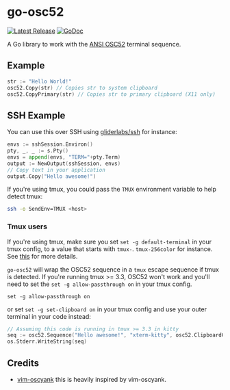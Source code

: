
# go-osc52

<p>
    <a href="https://github.com/aymanbagabas/go-osc52/releases"><img src="https://img.shields.io/github/release/aymanbagabas/go-osc52.svg" alt="Latest Release"></a>
    <a href="https://pkg.go.dev/github.com/aymanbagabas/go-osc52?tab=doc"><img src="https://godoc.org/github.com/golang/gddo?status.svg" alt="GoDoc"></a>
</p>

A Go library to work with the [ANSI OSC52](https://invisible-island.net/xterm/ctlseqs/ctlseqs.html#h3-Operating-System-Commands) terminal sequence.

## Example

```go
str := "Hello World!"
osc52.Copy(str) // Copies str to system clipboard
osc52.CopyPrimary(str) // Copies str to primary clipboard (X11 only)
```

## SSH Example

You can use this over SSH using [gliderlabs/ssh](https://github.com/gliderlabs/ssh) for instance:

```go
envs := sshSession.Environ()
pty, _, _ := s.Pty()
envs = append(envs, "TERM="+pty.Term)
output := NewOutput(sshSession, envs)
// Copy text in your application
output.Copy("Hello awesome!")
```

If you're using tmux, you could pass the `TMUX` environment variable to help detect tmux:

```sh
ssh -o SendEnv=TMUX <host>
```

### Tmux users

If you're using tmux, make sure you set `set -g default-terminal` in your tmux
config, to a value that starts with `tmux-`. `tmux-256color` for instance. See
[this](https://github.com/tmux/tmux/wiki/FAQ#why-do-you-use-the-screen-terminal-description-inside-tmux)
for more details.

`go-osc52` will wrap the OSC52 sequence in a `tmux` escape sequence if tmux is
detected. If you're running tmux >= 3.3, OSC52 won't work and you'll need to set
the `set -g allow-passthrough on` in your tmux config.

```tmux
set -g allow-passthrough on
```

or set `set -g set-clipboard on` in your tmux config and use your outer terminal in your code instead:

```go
// Assuming this code is running in tmux >= 3.3 in kitty
seq := osc52.Sequence("Hello awesome!", "xterm-kitty", osc52.ClipboardC)
os.Stderr.WriteString(seq)
```

## Credits

* [vim-oscyank](https://github.com/ojroques/vim-oscyank) this is heavily inspired by vim-oscyank.